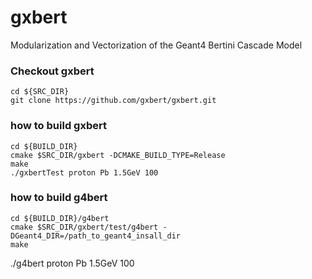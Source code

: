 # gxbert
Modularization and Vectorization of the Geant4 Bertini Cascade Model

### Checkout gxbert

    cd ${SRC_DIR}
    git clone https://github.com/gxbert/gxbert.git 

### how to build gxbert

    cd ${BUILD_DIR}
    cmake $SRC_DIR/gxbert -DCMAKE_BUILD_TYPE=Release 
    make 
    ./gxbertTest proton Pb 1.5GeV 100

### how to build g4bert

    cd ${BUILD_DIR}/g4bert
    cmake $SRC_DIR/gxbert/test/g4bert -DGeant4_DIR=/path_to_geant4_insall_dir
    make
   ./g4bert proton Pb 1.5GeV 100

